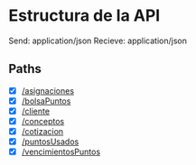 # Estructura de la API

Send: application/json
Recieve: application/json

## Paths

- [x] [/asignaciones](./endpoints/asignaciones.md)
- [x] [/bolsaPuntos](./endpoints/bolsaPuntos.md)
- [x] [/cliente](./endpoints/cliente.md)
- [x] [/conceptos](./endpoints/conceptos.md)
- [x] [/cotizacion](./endpoints/cotizaciones.md)
- [x] [/puntosUsados](./endpoints/puntosUsados.md)
- [x] [/vencimientosPuntos](./endpoints/vencimientos.md)
